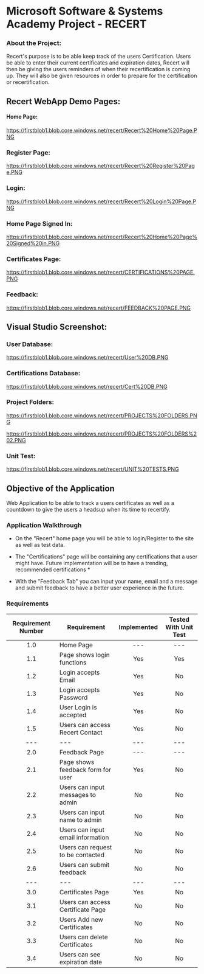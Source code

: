 # Microsoft Software & Systems Academy Project - RECERT 

### About the Project:
Recert's purpose is to be able keep track of the users Certification. Users be able to enter their current certificates and expiration dates, Recert will then be giving the users reminders of when their recertification is coming up.
They will also be given resources in order to prepare for the certification or recertification. 

## Recert WebApp Demo Pages: 
#### Home Page:
https://firstblob1.blob.core.windows.net/recert/Recert%20Home%20Page.PNG
### Register Page:
https://firstblob1.blob.core.windows.net/recert/Recert%20Register%20Page.PNG
### Login:
https://firstblob1.blob.core.windows.net/recert/Recert%20Login%20Page.PNG
### Home Page Signed In:
https://firstblob1.blob.core.windows.net/recert/Recert%20Home%20Page%20Signed%20in.PNG
### Certificates Page:
https://firstblob1.blob.core.windows.net/recert/CERTIFICATIONS%20PAGE.PNG
### Feedback:
https://firstblob1.blob.core.windows.net/recert/FEEDBACK%20PAGE.PNG

## Visual Studio Screenshot:
### User Database:
https://firstblob1.blob.core.windows.net/recert/User%20DB.PNG
### Certifications Database:
https://firstblob1.blob.core.windows.net/recert/Cert%20DB.PNG
### Project Folders:
https://firstblob1.blob.core.windows.net/recert/PROJECTS%20FOLDERS.PNG

https://firstblob1.blob.core.windows.net/recert/PROJECTS%20FOLDERS%202.PNG
### Unit Test:
https://firstblob1.blob.core.windows.net/recert/UNIT%20TESTS.PNG


## Objective of the Application
Web Application to be able to track a users certificates as well as a countdown to give the users a headsup when its time to recertify.

### Application Walkthrough
- On the "Recert" home page you will be able to login/Register to the site as well as test data.

- The "Certifications" page will be containing any certifications that a user might have. Future implementation will be to have a trending, recommended certifications *

- With the "Feedback Tab" you can input your name, email and a message and submit feedback to have a better user experience in the future.


### Requirements
|Requirement Number     | Requirement                           | Implemented   | Tested With Unit Test |
|       :---:           |     ---                               |     :---:     |        :---:          |
|       1.0             | Home Page                             |    ---        |       ---             | 
|       1.1             | Page shows login functions            |   Yes         |       Yes             |
|       1.2             | Login accepts Email                   |   Yes         |       No              |
|       1.3             | Login accepts Password                |   Yes         |       No              |
|       1.4             | User Login is accepted                |   Yes         |       No              |
|       1.5             | Users can access Recert Contact       |   Yes         |       No              |
|       ---             |     ---                               |     ---       |        ---            |
|       2.0             | Feedback Page                         |     ---       |        ---            |
|       2.1             | Page shows feedback form for user     |   Yes         |       No              |
|       2.2             | Users can input messages to admin     |   No          |       No              |
|       2.3             | Users can input name to admin         |   No          |       No              |
|       2.4             | Users can input email information     |   No          |       No              |
|       2.5             | Users can request to be contacted     |   No          |       No              |
|       2.6             | Users can submit feedback             |   No          |       No              |
|       ---             |     ---                               |     ---       |        ---            |
|       3.0             | Certificates Page                     |   Yes         |       No              |
|       3.1             | Users can access Certificate Page     |   No          |       No              |
|       3.2             | Users Add new Certificates            |   No          |       No              |
|       3.3             | Users can delete Certificates         |   No          |       No              |
|       3.4             | Users can see expiration date         |   No          |       No              |



